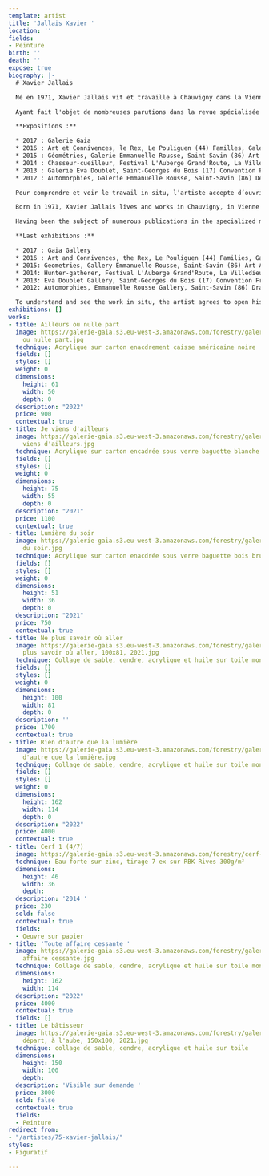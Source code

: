 ```yaml
---
template: artist
title: 'Jallais Xavier '
location: ''
fields:
- Peinture
birth: ''
death: ''
expose: true
biography: |-
  # Xavier Jallais

  Né en 1971, Xavier Jallais vit et travaille à Chauvigny dans la Vienne.  Il est diplômé d’une licence de mathématiques, d’une Licence d’Histoire de l’Art et d’un Master Pro en Conservation-Restauration des Biens Culturel (spécialité peinture).

  Ayant fait l'objet de nombreuses parutions dans la revue spécialisée Miroir de l'art, Xavier Jallais est un artiste que l'on a pu retrouvé dans des foires d'art contemporain comme le Plus'art du Mans et dans de nombreuses galeries du grand ouest.

  **Expositions :**

  * 2017 : Galerie Gaia
  * 2016 : Art et Connivences, le Rex, Le Pouliguen (44) Familles, Galerie Emmanuelle Rousse, Saint-Savin (86) Puls’art, Le Mans (72)
  * 2015 : Géométries, Galerie Emmanuelle Rousse, Saint-Savin (86) Art Atlantic, La Rochelle (17)
  * 2014 : Chasseur-cueilleur, Festival L'Auberge Grand'Route, La Villedieu du Clain (86)
  * 2013 : Galerie Eva Doublet, Saint-Georges du Bois (17) Convention France-Magreb, cité de la mode et du design avec la Galerie Emmanuelle Rousse, Paris Art Atlantic, La Rochelle (17) L’artiste à la cour des contes, rencontre d’art contemporain, château de Saint-Auvent (87) L’abbaye et moi, Galerie Emmanuelle Rousse à l’abbaye de Saint-Savin (86)
  * 2012 : Automorphies, Galerie Emmanuelle Rousse, Saint-Savin (86) Dessine-moi demain, château de Saint-Auvent (87) L’arrivage, Troyes (10) Puls’art, Le Mans (72) Le cri, biennale d’art sacré, Poitiers (86)

  Pour comprendre et voir le travail in situ, l’artiste accepte d’ouvrir son atelier sur rendez-vous. Contactez-moi pour organiser une visite privée au 02-40-48-14-91 (max 6 personnes)

  Born in 1971, Xavier Jallais lives and works in Chauvigny, in Vienne department.  He has a degree in mathematics, a degree in Art History and a Master's degree in Conservation-Restoration of Cultural Property (specialized in painting).

  Having been the subject of numerous publications in the specialized magazine Miroir de l'art, Xavier Jallais is an artist who has been found in contemporary art fairs such as Plus'art in Le Mans and in numerous galleries in West of France.

  **Last exhibitions :**

  * 2017 : Gaia Gallery
  * 2016 : Art and Connivences, the Rex, Le Pouliguen (44) Families, Gallery Emmanuelle Rousse, Saint-Savin (86) Puls'art, Le Mans (72)
  * 2015: Geometries, Gallery Emmanuelle Rousse, Saint-Savin (86) Art Atlantic, La Rochelle (17)
  * 2014: Hunter-gatherer, Festival L'Auberge Grand'Route, La Villedieu du Clain (86)
  * 2013: Eva Doublet Gallery, Saint-Georges du Bois (17) Convention France-Magreb, cité de la mode et du design with Galerie Emmanuelle Rousse, Paris Art Atlantic, La Rochelle (17) L'artiste à la cour des contes, rencontre d'art contemporain, château de Saint-Auvent (87) L'abbaye et moi, Galerie Emmanuelle Rousse at the abbey of Saint-Savin (86)
  * 2012: Automorphies, Emmanuelle Rousse Gallery, Saint-Savin (86) Draw me tomorrow, Saint-Auvent castle (87) L'arrivage, Troyes (10) Puls'art, Le Mans (72) Le cri, biennale of sacred art, Poitiers (86)

  To understand and see the work in situ, the artist agrees to open his studio by appointment. Contact me to organize a private visit at 02-40-48-14-91 (max 6 visitors)
exhibitions: []
works:
- title: Ailleurs ou nulle part
  image: https://galerie-gaia.s3.eu-west-3.amazonaws.com/forestry/galerie-gaia-xavier-jallais-Ailleurs
    ou nulle part.jpg
  technique: Acrylique sur carton enacdrement caisse américaine noire
  fields: []
  styles: []
  weight: 0
  dimensions:
    height: 61
    width: 50
    depth: 0
  description: "2022"
  price: 900
  contextual: true
- title: Je viens d'ailleurs
  image: https://galerie-gaia.s3.eu-west-3.amazonaws.com/forestry/galerie-gaia-xavier-jallais-Je
    viens d'ailleurs.jpg
  technique: Acrylique sur carton encadrée sous verre baguette blanche
  fields: []
  styles: []
  weight: 0
  dimensions:
    height: 75
    width: 55
    depth: 0
  description: "2021"
  price: 1100
  contextual: true
- title: Lumière du soir
  image: https://galerie-gaia.s3.eu-west-3.amazonaws.com/forestry/galerie-gaia-xavier-jallais-Lumière
    du soir.jpg
  technique: Acrylique sur carton enacdrée sous verre baguette bois brut
  fields: []
  styles: []
  weight: 0
  dimensions:
    height: 51
    width: 36
    depth: 0
  description: "2021"
  price: 750
  contextual: true
- title: Ne plus savoir où aller
  image: https://galerie-gaia.s3.eu-west-3.amazonaws.com/forestry/galerie-gaia-xavier-jallais-Ne
    plus savoir où aller, 100x81, 2021.jpg
  technique: Collage de sable, cendre, acrylique et huile sur toile montée sur châssis
  fields: []
  styles: []
  weight: 0
  dimensions:
    height: 100
    width: 81
    depth: 0
  description: ''
  price: 1700
  contextual: true
- title: Rien d'autre que la lumière
  image: https://galerie-gaia.s3.eu-west-3.amazonaws.com/forestry/galerie-gaia-xavier-jallais-Rien
    d'autre que la lumière.jpg
  technique: Collage de sable, cendre, acrylique et huile sur toile montée sur châssis
  fields: []
  styles: []
  weight: 0
  dimensions:
    height: 162
    width: 114
    depth: 0
  description: "2022"
  price: 4000
  contextual: true
- title: Cerf 1 (4/7)
  image: https://galerie-gaia.s3.eu-west-3.amazonaws.com/forestry/cerf-1-47.jpg
  technique: Eau forte sur zinc, tirage 7 ex sur RBK Rives 300g/m²
  dimensions:
    height: 46
    width: 36
    depth: 
  description: '2014 '
  price: 230
  sold: false
  contextual: true
  fields:
  - Oeuvre sur papier
- title: 'Toute affaire cessante '
  image: https://galerie-gaia.s3.eu-west-3.amazonaws.com/forestry/galerie-gaia-xavier-jallais-Toute
    affaire cessante.jpg
  technique: Collage de sable, cendre, acrylique et huile sur toile montée sur châssis
  dimensions:
    height: 162
    width: 114
  description: "2022"
  price: 4000
  contextual: true
  fields: []
- title: Le bâtisseur
  image: https://galerie-gaia.s3.eu-west-3.amazonaws.com/forestry/galerie-gaia-xavier-jallais-Un
    départ, à l'aube, 150x100, 2021.jpg
  technique: collage de sable, cendre, acrylique et huile sur toile
  dimensions:
    height: 150
    width: 100
    depth: 
  description: 'Visible sur demande '
  price: 3000
  sold: false
  contextual: true
  fields:
  - Peinture
redirect_from:
- "/artistes/75-xavier-jallais/"
styles:
- Figuratif

---
```

